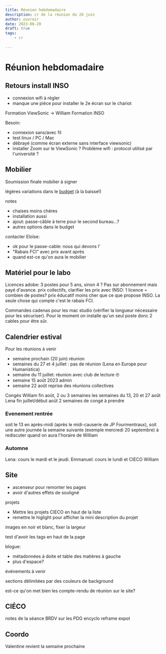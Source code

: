 ```yaml
---
title: Réunion hebdomadaire
description: cr de la réunion du 20 juin
author: ouvroir
date: 2023-06-20
draft: true
tags:
    - cr
    
---
```


# Réunion hebdomadaire 

## Retours install INSO
- connexion wifi à régler
- manque une pièce pour installer le 2e écran sur le chariot

Formation ViewSonic -> William 
Formation INSO

Besoin:
- connexion sans/avec fil
- test linux / PC / Mac
- débrayé (comme écran externe sans interface viewsonic)
- installer Zoom sur le ViewSonic ?
Problème wifi : protocol utilisé par l'université ? 

## Mobilier

Soumission finale mobilier à signer

légères variations dans le [budget](https://docs.google.com/spreadsheets/d/1AjO9DI-AfkLCVhrdP3BgAPPNSaD6iuGE4PIsBBazFt0/edit#gid=830281235) (à la baisse!)

notes
- chaises moins chères
- installation aussi
- ajout: passe-câble à terre pour le second bureau...? 
- autres options dans le budget

contacter Eloïse:
- ok pour le passe-cable: nous qui devons l'
- "Rabais FCI" avec prix avant après
- quand est-ce qu'on aura le mobilier


## Matériel pour le labo
Licences adobe: 3 postes pour 5 ans, sinon 4 ? Pas sur abonnement mais payé d'avance.
prix collectifs, clarifier les prix avec INSO: 1 licence = combien de postes? 
prix éducatif moins cher que ce que propose INSO. La seule chose qui compte c'est le rabais FCI.

Commandes cadenas pour les mac studio (vérifier la longueur nécessaire pour les sécuriser). Pour le moment on installe qu'un seul poste donc 2 cables pour être sûr.


## Calendrier estival

Pour les réunions à venir
- semaine prochain (20 juin) réunion
- semaines du 27 et 4 juillet : pas de réunion (Lena en Europe pour Humanistica)
- semaine du 11 juillet: réunion avec club de lecture 🤓
- semaine 15 août 2023 admin
- semaine 22 août reprise des réunions collectives

Congés William fin août, 2 ou 3 semaines les semaines du 13, 20 et 27 août
Lena fin juillet/début août 2 semaines de congé à prendre


### Evenement rentrée

soit le 13 en après-midi (après le midi-causerie de JP Fourmentraux), soit une autre journée la semaine suivante (exemple mercredi 20 septembre)
à rediscuter quand on aura l'horaire de William

### Automne

Lena: cours le mardi et le jeudi.
Emmanuel: cours le lundi et CIECO
William

## Site
- ascenseur pour remonter les pages
- avoir d'autres effets de souligné 


projets
- Mettre les projets CIECO en haut de la liste
- remettre le higlight pour afficher la mini description du projet

images en noir et blanc, fixer la largeur

test d'avoir les tags en haut de la page

blogue: 
- métadonnées à doite et table des matières à gauche
- plus d'espace? 

événements à venir

sections délimitées par des couleurs de background

est-ce qu'on met bien les compte-rendu de réunion sur le site? 


## CIÉCO 

notes de la séance BRDV sur les PDG
encyclo
reframe
expot

## Coordo

Valentine revient la semaine prochaine
